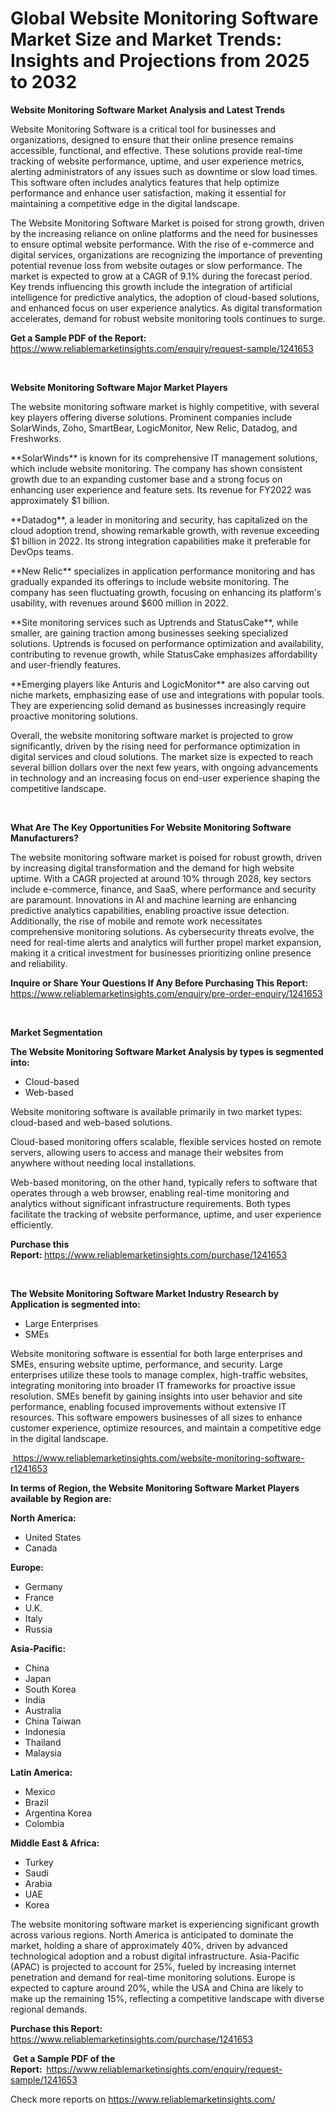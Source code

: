 <p><h1>Global Website Monitoring Software Market Size and Market Trends: Insights and Projections from 2025 to 2032</h1></p><p><strong>Website Monitoring Software Market Analysis and Latest Trends</strong></p>
<p><p>Website Monitoring Software is a critical tool for businesses and organizations, designed to ensure that their online presence remains accessible, functional, and effective. These solutions provide real-time tracking of website performance, uptime, and user experience metrics, alerting administrators of any issues such as downtime or slow load times. This software often includes analytics features that help optimize performance and enhance user satisfaction, making it essential for maintaining a competitive edge in the digital landscape.</p><p>The Website Monitoring Software Market is poised for strong growth, driven by the increasing reliance on online platforms and the need for businesses to ensure optimal website performance. With the rise of e-commerce and digital services, organizations are recognizing the importance of preventing potential revenue loss from website outages or slow performance. The market is expected to grow at a CAGR of 9.1% during the forecast period. Key trends influencing this growth include the integration of artificial intelligence for predictive analytics, the adoption of cloud-based solutions, and enhanced focus on user experience analytics. As digital transformation accelerates, demand for robust website monitoring tools continues to surge.</p></p>
<p><strong>Get a Sample PDF of the Report:&nbsp;</strong> <a href="https://www.reliablemarketinsights.com/enquiry/request-sample/1241653?utm_campaign=3188&utm_medium=2&utm_source=Github&utm_content=ia&utm_term=10032025&utm_id=website-monitoring-software">https://www.reliablemarketinsights.com/enquiry/request-sample/1241653</a></p>
<p>&nbsp;</p>
<p><strong>Website Monitoring Software Major Market Players</strong></p>
<p><p>The website monitoring software market is highly competitive, with several key players offering diverse solutions. Prominent companies include SolarWinds, Zoho, SmartBear, LogicMonitor, New Relic, Datadog, and Freshworks.</p><p>**SolarWinds** is known for its comprehensive IT management solutions, which include website monitoring. The company has shown consistent growth due to an expanding customer base and a strong focus on enhancing user experience and feature sets. Its revenue for FY2022 was approximately $1 billion.</p><p>**Datadog**, a leader in monitoring and security, has capitalized on the cloud adoption trend, showing remarkable growth, with revenue exceeding $1 billion in 2022. Its strong integration capabilities make it preferable for DevOps teams.</p><p>**New Relic** specializes in application performance monitoring and has gradually expanded its offerings to include website monitoring. The company has seen fluctuating growth, focusing on enhancing its platform's usability, with revenues around $600 million in 2022.</p><p>**Site monitoring services such as Uptrends and StatusCake**, while smaller, are gaining traction among businesses seeking specialized solutions. Uptrends is focused on performance optimization and availability, contributing to revenue growth, while StatusCake emphasizes affordability and user-friendly features.</p><p>**Emerging players like Anturis and LogicMonitor** are also carving out niche markets, emphasizing ease of use and integrations with popular tools. They are experiencing solid demand as businesses increasingly require proactive monitoring solutions.</p><p>Overall, the website monitoring software market is projected to grow significantly, driven by the rising need for performance optimization in digital services and cloud solutions. The market size is expected to reach several billion dollars over the next few years, with ongoing advancements in technology and an increasing focus on end-user experience shaping the competitive landscape.</p></p>
<p>&nbsp;</p>
<p><strong>What Are The Key Opportunities For Website Monitoring Software Manufacturers?</strong></p>
<p><p>The website monitoring software market is poised for robust growth, driven by increasing digital transformation and the demand for high website uptime. With a CAGR projected at around 10% through 2028, key sectors include e-commerce, finance, and SaaS, where performance and security are paramount. Innovations in AI and machine learning are enhancing predictive analytics capabilities, enabling proactive issue detection. Additionally, the rise of mobile and remote work necessitates comprehensive monitoring solutions. As cybersecurity threats evolve, the need for real-time alerts and analytics will further propel market expansion, making it a critical investment for businesses prioritizing online presence and reliability.</p></p>
<p><strong>Inquire or Share Your Questions If Any Before Purchasing This Report:</strong> <a href="https://www.reliablemarketinsights.com/enquiry/pre-order-enquiry/1241653?utm_campaign=3188&utm_medium=2&utm_source=Github&utm_content=ia&utm_term=10032025&utm_id=website-monitoring-software">https://www.reliablemarketinsights.com/enquiry/pre-order-enquiry/1241653</a></p>
<p>&nbsp;</p>
<p><strong>Market Segmentation</strong></p>
<p><strong>The Website Monitoring Software Market Analysis by types is segmented into:</strong></p>
<p><ul><li>Cloud-based</li><li>Web-based</li></ul></p>
<p><p>Website monitoring software is available primarily in two market types: cloud-based and web-based solutions. </p><p>Cloud-based monitoring offers scalable, flexible services hosted on remote servers, allowing users to access and manage their websites from anywhere without needing local installations. </p><p>Web-based monitoring, on the other hand, typically refers to software that operates through a web browser, enabling real-time monitoring and analytics without significant infrastructure requirements. Both types facilitate the tracking of website performance, uptime, and user experience efficiently.</p></p>
<p><strong>Purchase this Report:&nbsp;</strong><a href="https://www.reliablemarketinsights.com/purchase/1241653?utm_campaign=3188&utm_medium=2&utm_source=Github&utm_content=ia&utm_term=10032025&utm_id=website-monitoring-software">https://www.reliablemarketinsights.com/purchase/1241653</a></p>
<p>&nbsp;</p>
<p><strong>The Website Monitoring Software Market Industry Research by Application is segmented into:</strong></p>
<p><ul><li>Large Enterprises</li><li>SMEs</li></ul></p>
<p><p>Website monitoring software is essential for both large enterprises and SMEs, ensuring website uptime, performance, and security. Large enterprises utilize these tools to manage complex, high-traffic websites, integrating monitoring into broader IT frameworks for proactive issue resolution. SMEs benefit by gaining insights into user behavior and site performance, enabling focused improvements without extensive IT resources. This software empowers businesses of all sizes to enhance customer experience, optimize resources, and maintain a competitive edge in the digital landscape.</p></p>
<p><a href="https://www.reliablemarketinsights.com/website-monitoring-software-r1241653?utm_campaign=3188&utm_medium=2&utm_source=Github&utm_content=ia&utm_term=10032025&utm_id=website-monitoring-software">&nbsp;https://www.reliablemarketinsights.com/website-monitoring-software-r1241653</a></p>
<p><strong>In terms of Region, the Website Monitoring Software Market Players available by Region are:</strong></p>
<p>
    <p> <strong> North America: </strong>
        <ul>
            <li>United States</li>
            <li>Canada</li>
        </ul>
        </p> 
    <p> <strong> Europe: </strong>
        <ul>
            <li>Germany</li>
            <li>France</li>
            <li>U.K.</li>
            <li>Italy</li>
            <li>Russia</li>
        </ul>
        </p> 
    <p> <strong> Asia-Pacific: </strong>
        <ul>
            <li>China</li>
            <li>Japan</li>
            <li>South Korea</li>
            <li>India</li>
            <li>Australia</li>
            <li>China Taiwan</li>
            <li>Indonesia</li>
            <li>Thailand</li>
            <li>Malaysia</li>
        </ul>
        </p> 
    <p> <strong> Latin America: </strong>
        <ul>
            <li>Mexico</li>
            <li>Brazil</li>
            <li>Argentina Korea</li>
            <li>Colombia</li>
        </ul>
        </p> 
    <p> <strong> Middle East & Africa: </strong>
        <ul>
            <li>Turkey</li>
            <li>Saudi</li>
            <li>Arabia</li>
            <li>UAE</li>
            <li>Korea</li>
        </ul>
    </p>
    </p>
<p><p>The website monitoring software market is experiencing significant growth across various regions. North America is anticipated to dominate the market, holding a share of approximately 40%, driven by advanced technological adoption and a robust digital infrastructure. Asia-Pacific (APAC) is projected to account for 25%, fueled by increasing internet penetration and demand for real-time monitoring solutions. Europe is expected to capture around 20%, while the USA and China are likely to make up the remaining 15%, reflecting a competitive landscape with diverse regional demands.</p></p>
<p><strong>Purchase this Report: </strong><a href="https://www.reliablemarketinsights.com/purchase/1241653?utm_campaign=3188&utm_medium=2&utm_source=Github&utm_content=ia&utm_term=10032025&utm_id=website-monitoring-software">https://www.reliablemarketinsights.com/purchase/1241653</a></p>
<p>&nbsp;<strong>Get a Sample PDF of the Report:&nbsp;&nbsp;</strong><a href="https://www.reliablemarketinsights.com/enquiry/request-sample/1241653?utm_campaign=3188&utm_medium=2&utm_source=Github&utm_content=ia&utm_term=10032025&utm_id=website-monitoring-software">https://www.reliablemarketinsights.com/enquiry/request-sample/1241653</a></p>
<p><strong></strong></p>
<p>Check more reports on <a href="https://www.reliablemarketinsights.com/?utm_campaign=3188&utm_medium=2&utm_source=Github&utm_content=ia&utm_term=10032025&utm_id=website-monitoring-software">https://www.reliablemarketinsights.com/</a></p>